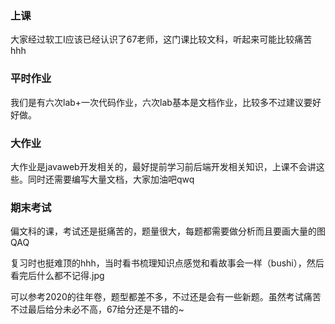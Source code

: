 ### 上课

大家经过软工I应该已经认识了67老师，这门课比较文科，听起来可能比较痛苦hhh

### 平时作业

我们是有六次lab+一次代码作业，六次lab基本是文档作业，比较多不过建议要好好做。

### 大作业

大作业是javaweb开发相关的，最好提前学习前后端开发相关知识，上课不会讲这些。同时还需要编写大量文档，大家加油吧qwq

### 期末考试

偏文科的课，考试还是挺痛苦的，题量很大，每题都需要做分析而且要画大量的图QAQ

复习时也挺难顶的hhh，当时看书梳理知识点感觉和看故事会一样（bushi），然后看完后什么都不记得.jpg

可以参考2020的往年卷，题型都差不多，不过还是会有一些新题。虽然考试痛苦不过最后给分未必不高，67给分还是不错的~